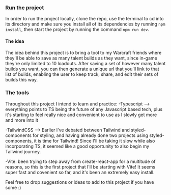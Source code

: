 ### Run the project

In order to run the project locally, clone the repo, use the terminal to cd into its directory and make sure you install all of its dependencies by running `npm install`, then start the project by running the command `npm run dev`.

#### The idea

The idea behind this project is to bring a tool to my Warcraft friends where they'll be able to save as many talent builds as they want, since in-game they're only limited to 10 loadouts. After saving a set of however many talent builds you want, you can then generate a unique url that you'll link to that list of builds, enabling the user to keep track, share, and edit their sets of builds this way.

### The tools

Throughout this project I intend to learn and practice:
-Typescript --> everything points to TS being the future of any Javascript based tech, plus it's starting to feel really nice and convenient to use as I slowly get more and more into it

-TailwindCSS --> Earlier I've debated between Tailwind and styled-components for styling, and having already done two projects using styled-components, it is time for Tailwind! Since I'll be taking it slow while also incorporating TS, it seemed like a good opportunity to also begin my Tailwind journey.

-Vite: been trying to step away from create-react-app for a multitude of reasons, so this is the first project that I'll be starting with Vite! It seems super fast and covenient so far, and it's been an extremely easy install.

Feel free to drop suggestions or ideas to add to this project if you have some :)

